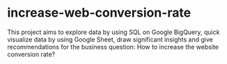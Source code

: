 # increase-web-conversion-rate
This project aims to explore data by using SQL on Google BigQuery, quick visualize data by using Google Sheet, draw significant insights and give recommendations for the business question: How to increase the website conversion rate?

